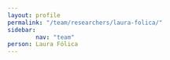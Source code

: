 ```yaml
---
layout: profile
permalink: "/team/researchers/laura-folica/"
sidebar:
        nav: "team"
person: Laura Fólica
---
```

